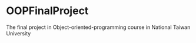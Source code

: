 # OOPFinalProject
The final project in Object-oriented-programming course in National Taiwan University
